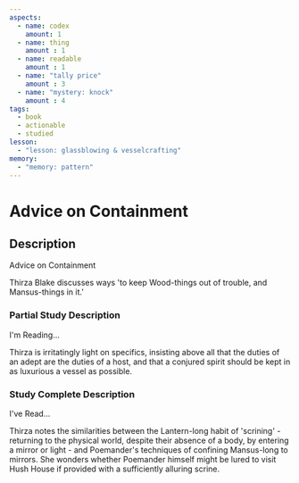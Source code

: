 ```yaml
---
aspects: 
  - name: codex
    amount: 1
  - name: thing
    amount : 1
  - name: readable
    amount : 1
  - name: "tally price"
    amount : 3
  - name: "mystery: knock"
    amount : 4
tags:
  - book
  - actionable
  - studied
lesson:
  - "lesson: glassblowing & vesselcrafting"
memory:
  - "memory: pattern"
---
```


# Advice on Containment

## Description
Advice on Containment

Thirza Blake discusses ways 'to keep Wood-things out of trouble, and Mansus-things in it.'
### Partial Study Description
I'm Reading...

Thirza is irritatingly light on specifics, insisting above all that the duties of an adept are the duties of a host, and that a conjured spirit should be kept in as luxurious a vessel as possible.
### Study Complete Description
I've Read...

Thirza notes the similarities between the Lantern-long habit of 'scrining' - returning to the physical world, despite their absence of a body, by entering a mirror or light - and Poemander's techniques of confining Mansus-long to mirrors. She wonders whether Poemander himself might be lured to visit Hush House if provided with a sufficiently alluring scrine.